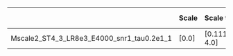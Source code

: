 |                                           | Scale   | Scale tensor              | Tau   | Noise SNR   | Learning Rate   | Number of parameters   | Best PSNR            |
|:------------------------------------------|:--------|:--------------------------|:------|:------------|:----------------|:-----------------------|:---------------------|
| Mscale2_ST4_3_LR8e3_E4000_snr1_tau0.2e1_1 | [0.0]   | [0.1111111111111111, 4.0] | [2.0] | [1]         | [0.008]         | [135307]               | [22.935285568237305] |